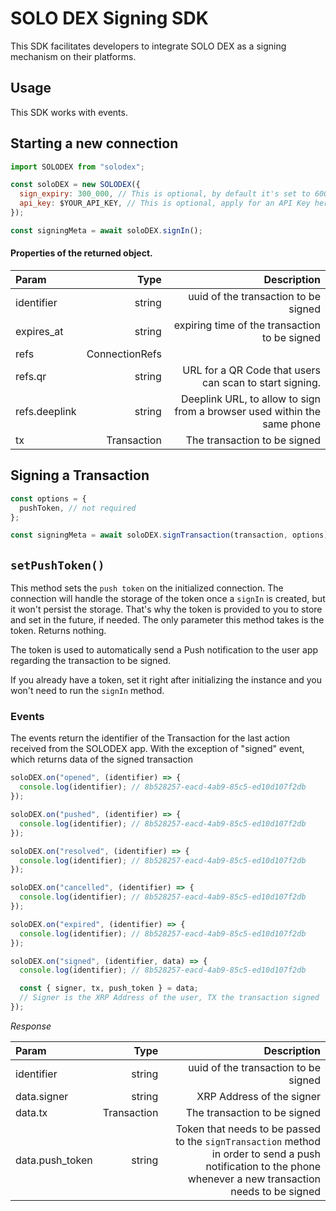 # SOLO DEX Signing SDK

This SDK facilitates developers to integrate SOLO DEX as a signing mechanism on their platforms.

## Usage

This SDK works with events.

## Starting a new connection

```js
import SOLODEX from "solodex";

const soloDEX = new SOLODEX({
  sign_expiry: 300_000, // This is optional, by default it's set to 600,000 ms (10 minutes)
  api_key: $YOUR_API_KEY, // This is optional, apply for an API Key here LINK TO API FORM
});

const signingMeta = await soloDEX.signIn();
```

#### Properties of the returned object.

| Param         |           Type |                                                              Description |
| :------------ | -------------: | -----------------------------------------------------------------------: |
| identifier    |         string |                                     uuid of the transaction to be signed |
| expires_at    |         string |                            expiring time of the transaction to be signed |
| refs          | ConnectionRefs |                                                                          |
| refs.qr       |         string |                  URL for a QR Code that users can scan to start signing. |
| refs.deeplink |         string | Deeplink URL, to allow to sign from a browser used within the same phone |
| tx            |    Transaction |                                             The transaction to be signed |

## Signing a Transaction

```js
const options = {
  pushToken, // not required
};

const signingMeta = await soloDEX.signTransaction(transaction, options);
```

## `setPushToken()`

This method sets the `push token` on the initialized connection. The connection will handle the storage of the token once a `signIn` is created, but it won't persist the storage.
That's why the token is provided to you to store and set in the future, if needed. The only parameter this method takes is the token. Returns nothing.

The token is used to automatically send a Push notification to the user app regarding the transaction to be signed.

If you already have a token, set it right after initializing the instance and you won't need to run the `signIn` method.

### Events

The events return the identifier of the Transaction for the last action received from the SOLODEX app. With the exception of "signed" event, which returns data of the signed transaction

```js
soloDEX.on("opened", (identifier) => {
  console.log(identifier); // 8b528257-eacd-4ab9-85c5-ed10d107f2db
});

soloDEX.on("pushed", (identifier) => {
  console.log(identifier); // 8b528257-eacd-4ab9-85c5-ed10d107f2db
});

soloDEX.on("resolved", (identifier) => {
  console.log(identifier); // 8b528257-eacd-4ab9-85c5-ed10d107f2db
});

soloDEX.on("cancelled", (identifier) => {
  console.log(identifier); // 8b528257-eacd-4ab9-85c5-ed10d107f2db
});

soloDEX.on("expired", (identifier) => {
  console.log(identifier); // 8b528257-eacd-4ab9-85c5-ed10d107f2db
});

soloDEX.on("signed", (identifier, data) => {
  console.log(identifier); // 8b528257-eacd-4ab9-85c5-ed10d107f2db

  const { signer, tx, push_token } = data;
  // Signer is the XRP Address of the user, TX the transaction signed
});
```

_Response_

| Param           |        Type |                                                                                                                                                   Description |
| :-------------- | ----------: | ------------------------------------------------------------------------------------------------------------------------------------------------------------: |
| identifier      |      string |                                                                                                                          uuid of the transaction to be signed |
| data.signer     |      string |                                                                                                                                     XRP Address of the signer |
| data.tx         | Transaction |                                                                                                                                  The transaction to be signed |
| data.push_token |      string | Token that needs to be passed to the `signTransaction` method in order to send a push notification to the phone whenever a new transaction needs to be signed |
